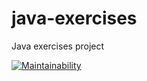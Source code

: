 # java-exercises
Java exercises project

[![Maintainability](https://api.codeclimate.com/v1/badges/b1d8e2c48df6073f0d6d/maintainability)](https://codeclimate.com/github/MartinMeer/java-project-61/maintainability)
